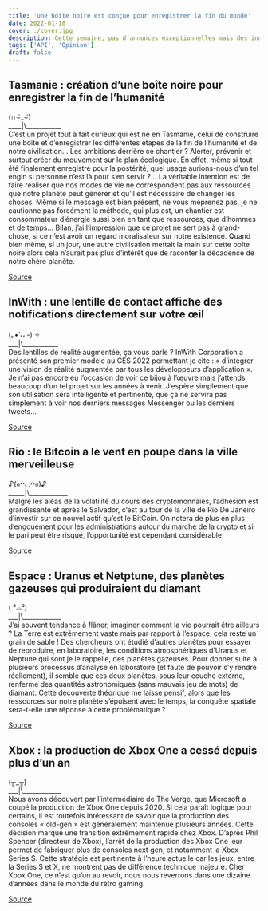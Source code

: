 ```yaml
---
title: 'Une boite noire est conçue pour enregistrer la fin du monde'
date: 2022-01-18
cover: ./cover.jpg
description: Cette semaine, pas d’annonces exceptionnelles mais des innovations intrigantes, une lentille de contact qui affiche des notifications, la fin de la production des Xbox One et des planètes gazeuses qui produiraient du diamant !
tags: ['API', 'Opinion']
draft: false
---
```


## Tasmanie : création d’une boîte noire pour enregistrer la fin de l’humanité
(∩⌣̀_⌣́)      
\_\_\_\_|\\\_\_\_\_\_\_\_\_\_\_\_       
C’est un projet tout à fait curieux qui est né en Tasmanie, celui de construire une boîte et d’enregistrer les différentes étapes de la fin de l’humanité et de notre civilisation…
Les ambitions derrière ce chantier ? Alerter, prévenir et surtout créer du mouvement sur le plan écologique. En effet, même si tout été finalement enregistré pour la postérité, quel usage aurions-nous d’un tel engin si personne n’est là pour s’en servir ?... La véritable intention est de faire réaliser que nos modes de vie ne correspondent pas aux ressources que notre planète peut générer et qu’il est nécessaire de changer les choses.
Même si le message est bien présent, ne vous méprenez pas, je ne cautionne pas forcément la méthode, qui plus est, un chantier est consommateur d’énergie aussi bien en tant que ressources, que d’hommes et de temps…
Bilan, j’ai l’impression que ce projet ne sert pas à grand-chose, si ce n’est avoir un regard moralisateur sur notre existence. Quand bien même, si un jour, une autre civilisation mettait la main sur cette boîte noire alors cela n’aurait pas plus d’intérêt que de raconter la décadence de notre chère planète.

[Source](https://www.futura-sciences.com/planete/actualites/rechauffement-climatique-scientifiques-construisent-boite-noire-va-enregistrer-fin-humanite-96055/)

## InWith : une lentille de contact affiche des notifications directement sur votre œil
(｡•̀ ᴗ -) ✧     
\_\_\_|\\\_\_\_\_\_\_\_\_\_\_\_     
Des lentilles de réalité augmentée, ça vous parle ? InWith Corporation a présenté son premier modèle au CES 2022 permettant je cite : « d’intégrer une vision de réalité augmentée par tous les développeurs d’application ».
Je n’ai pas encore eu l’occasion de voir ce bijou à l’œuvre mais j’attends beaucoup d’un tel projet sur les années à venir. J’espère simplement que son utilisation sera intelligente et pertinente, que ça ne servira pas simplement à voir nos derniers messages Messenger ou les derniers tweets…

[Source](https://www.futura-sciences.com/tech/actualites/realite-augmentee-cette-lentille-contact-affiche-notifications-votre-oeil-95994/)

## Rio : le Bitcoin a le vent en poupe dans la ville merveilleuse
♪(๑ᴖ◡ᴖ๑)♪     
\_\_\_\_\_|\\\_\_\_\_\_\_\_\_\_\_\_\_       
Malgré les aléas de la volatilité du cours des cryptomonnaies, l’adhésion est grandissante et après le Salvador, c’est au tour de la ville de Rio De Janeiro d’investir sur ce nouvel actif qu’est le BitCoin.
On notera de plus en plus d’engouement pour les administrations autour du marché de la crypto et si le pari peut être risqué, l’opportunité est cependant considérable.

[Source](https://geeko.lesoir.be/2022/01/14/la-ville-de-rio-va-investir-dans-le-bitcoin/)

## Espace : Uranus et Netptune, des planètes gazeuses qui produiraient du diamant
( ³⌓³)      
\_\_\_|\\\_\_\_\_\_\_\_\_\_\_\_\_       
J’ai souvent tendance à flâner, imaginer comment la vie pourrait être ailleurs ? La Terre est extrêmement vaste mais par rapport à l’espace, cela reste un grain de sable ! Des chercheurs ont étudié d’autres planètes pour essayer de reproduire, en laboratoire, les conditions atmosphériques d’Uranus et Neptune qui sont je le rappelle, des planètes gazeuses.
Pour donner suite à plusieurs processus d’analyse en laboratoire (et faute de pouvoir s’y rendre réellement), il semble que ces deux planètes, sous leur couche externe, renferme des quantités astronomiques (sans mauvais jeu de mots) de diamant.
Cette découverte théorique me laisse pensif, alors que les ressources sur notre planète s’épuisent avec le temps, la conquête spatiale sera-t-elle une réponse à cette problématique ?

[Source](https://www.papergeek.fr/il-pleut-des-diamants-sur-uranus-et-neptune-2461415)

## Xbox : la production de Xbox One a cessé depuis plus d’un an
(╥_╥)       
\_\_\_|\\\_\_\_\_\_\_\_\_\_\_\_\_       
Nous avons découvert par l’intermédiaire de The Verge, que Microsoft a coupé la production de Xbox One depuis 2020. Si cela paraît logique pour certains, il est toutefois intéressant de savoir que la production des consoles « old-gen » est généralement maintenue plusieurs années. Cette décision marque une transition extrêmement rapide chez Xbox.
D’après Phil Spencer (directeur de Xbox), l’arrêt de la production des Xbox One leur permet de fabriquer plus de consoles next gen, et notamment la Xbox Series S. Cette stratégie est pertinente à l’heure actuelle car les jeux, entre la Series S et X, ne montrent pas de différence technique majeure.
Cher Xbox One, ce n’est qu’un au revoir, nous nous reverrons dans une dizaine d’années dans le monde du rétro gaming.

[Source](https://www.theverge.com/2022/1/13/22881211/microsoft-discontinues-xbox-one-consoles-2020)